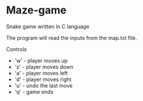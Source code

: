 # Maze-game
Snake game written in C language

The program will read the inputs from the map.txt file.

Controls

* 'w' - player moves up
* 's' - player moves down
* 'a' - player moves left
* 'd' - player moves right
* 'u' - undo the last move
* 'q' - game ends
